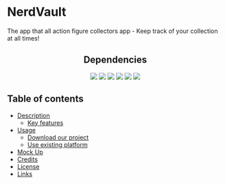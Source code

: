# NerdVault
The app that all action figure collectors app - Keep track of your collection at all times!
<div align="center"> <h2>Dependencies</h2> </div>

<div align="center"> 
    <img src="https://img.shields.io/badge/-React-blue"><img>
    <img src="https://img.shields.io/badge/-Apollo_server-purple"><img>
    <img src="https://img.shields.io/badge/-Tailwind-darkblue"><img>
    <img src="https://img.shields.io/badge/-Mongoose-green"><img>
    <img src="https://img.shields.io/badge/-GraphQL-orange"><img>
    <img src="https://img.shields.io/badge/-JSON_Web_Token-red"><img>
</div>

## Table of contents <!-- omit in toc -->

- [Description](#description)
  - [Key features](#key-features)
- [Usage](#usage)
  - [Download our project](#download-our-project)
  - [Use existing platform](#use-existing-platform)
- [Mock Up](#mock-up)
- [Credits](#credits)
- [License](#license)
- [Links](#links)
